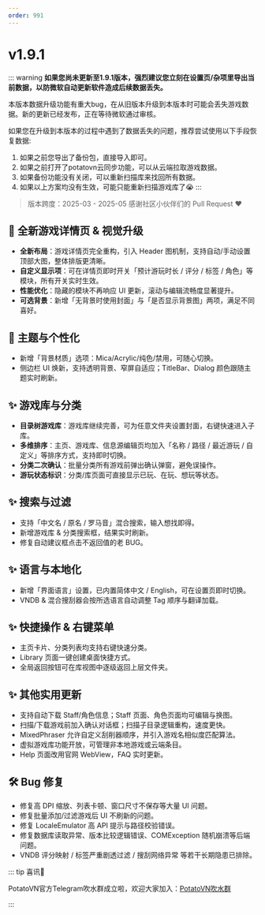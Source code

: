 ```yaml
---
order: 991
---
```

# v1.9.1

::: warning 
**如果您尚未更新至1.9.1版本，强烈建议您立刻在设置页/杂项里导出当前数据，以防微软自动更新软件造成后续数据丢失。**

本版本数据升级功能有重大bug，在从旧版本升级到本版本时可能会丢失游戏数据。新的更新已经发布，正在等待微软通过审核。

如果您在升级到本版本的过程中遇到了数据丢失的问题，推荐尝试使用以下手段恢复数据:
1. 如果之前您导出了备份包，直接导入即可。
2. 如果之前打开了potatovn云同步功能，可以从云端拉取游戏数据。
3. 如果备份功能没有关闭，可以重新扫描库来找回所有数据。
4. 如果以上方案均没有生效，可能只能重新扫描游戏库了😭
:::

> 版本跨度：2025-03 - 2025-05
> 感谢社区小伙伴们的 Pull Request ❤️

## 🌈 全新游戏详情页 & 视觉升级

* **全新布局**：游戏详情页完全重构，引入 Header 图机制，支持自动/手动设置顶部大图，整体排版更清晰。
* **自定义显示项**：可在详情页即时开关「预计游玩时长 / 评分 / 标签 / 角色」等模块，所有开关实时生效。
* **性能优化**：隐藏的模块不再响应 UI 更新，滚动与编辑流畅度显著提升。
* **可选背景**：新增「无背景时使用封面」与「是否显示背景图」两项，满足不同喜好。

## 🌈 主题与个性化

* 新增「背景材质」选项：Mica/Acrylic/纯色/禁用，可随心切换。
* 侧边栏 UI 焕新，支持透明背景、窄屏自适应；TitleBar、Dialog 颜色跟随主题实时刷新。

## ✨ 游戏库与分类

* **目录树游戏库**：游戏库继续完善，可为任意文件夹设置封面，右键快速进入子库。
* **多维排序**：主页、游戏库、信息源编辑页均加入「名称 / 路径 / 最近游玩 / 自定义」等排序方式，支持即时切换。
* **分类二次确认**：批量分类所有游戏前弹出确认弹窗，避免误操作。
* **游玩状态标识**：分类/库页面可直接显示已玩、在玩、想玩等状态。

## ✨ 搜索与过滤

* 支持「中文名 / 原名 / 罗马音」混合搜索，输入想找即得。
* 新增游戏库 & 分类搜索框，结果实时刷新。
* 修复自动建议框点击不返回值的老 BUG。

## ✨ 语言与本地化

* 新增「界面语言」设置，已内置简体中文 / English，可在设置页即时切换。
* VNDB & 混合搜刮器会按所选语言自动调整 Tag 顺序与翻译加载。

## ✨ 快捷操作 & 右键菜单

* 主页卡片、分类列表均支持右键快速分类。
* Library 页面一键创建桌面快捷方式。
* 全局返回按钮可在库视图中逐级返回上层文件夹。

## ✨ 其他实用更新

* 支持自动下载 Staff/角色信息；Staff 页面、角色页面均可编辑与换图。
* 扫描/下载游戏前加入确认对话框；扫描子目录逻辑重构，速度更快。
* MixedPhraser 允许自定义刮削器顺序，并引入游戏名相似度匹配算法。
* 虚拟游戏库功能开放，可管理非本地游戏或云端条目。
* Help 页面改用官网 WebView，FAQ 实时更新。

## 🛠️ Bug 修复

* 修复高 DPI 缩放、列表卡顿、窗口尺寸不保存等大量 UI 问题。
* 修复批量添加/过滤游戏后 UI 不刷新的问题。
* 修复 LocaleEmulator 高 API 提示与路径校验错误。
* 修复数据库读取异常、版本比较逻辑错误、COMException 随机崩溃等后端问题。
* VNDB 评分映射 / 标签严重剧透过滤 / 搜刮网络异常 等若干长期隐患已排除。

::: tip 喜讯🎉

PotatoVN官方Telegram吹水群成立啦，欢迎大家加入：[PotatoVN吹水群](https://t.me/potato_vn)

:::
